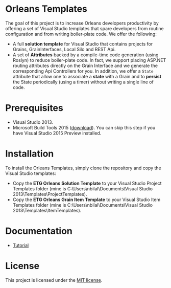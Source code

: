 Orleans Templates
=======
The goal of this project is to increase Orleans developers productivity by offering a set of Visual Studio templates that spare developers from routine configuration and from writing boiler-plate code. We offer the following:

* A full **solution template** for Visual Studio that contains projects for Grains, GrainInterfaces, Local Silo and REST Api.
* A set of **Attributes** backed by a compile-time code generation (using Roslyn) to reduce boiler-plate code. In fact, we support placing ASP.NET routing attributes directly on the Grain Interface and we generate the corresponding Api Controllers for you. In addition, we offer a `State` attribute that allow one to associate a **state** with a Grain and to **persist** the State periodically (using a timer) without writing a single line of code.

Prerequisites
=======
* Visual Studio 2013.
* Microsoft Build Tools 2015 ([download](http://go.microsoft.com/?linkid=9863815)). You can skip this step if you have Visual Studio 2015 Preview installed.

Installation
=======
To install the Orleans Templates, simply clone the repository and copy the Visual Studio templates:
* Copy the **ETG Orleans Solution Template** to your Visual Studio Project Templates folder (mine is C:\Users\nbilal\Documents\Visual Studio 2013\Templates\ProjectTemplates).
* Copy the **ETG Orleans Grain Item Template** to your Visual Studio Item Templates folder (mine is C:\Users\nbilal\Documents\Visual Studio 2013\Templates\ItemTemplates).

Documentation 
=======
* [Tutorial](Documentation/Tutorial.md)

License
=======
This project is licensed under the [MIT license](LICENSE).
